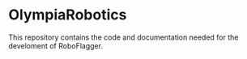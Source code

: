 # OlympiaRobotics
This repository contains the code and documentation needed for the develoment of RoboFlagger.
